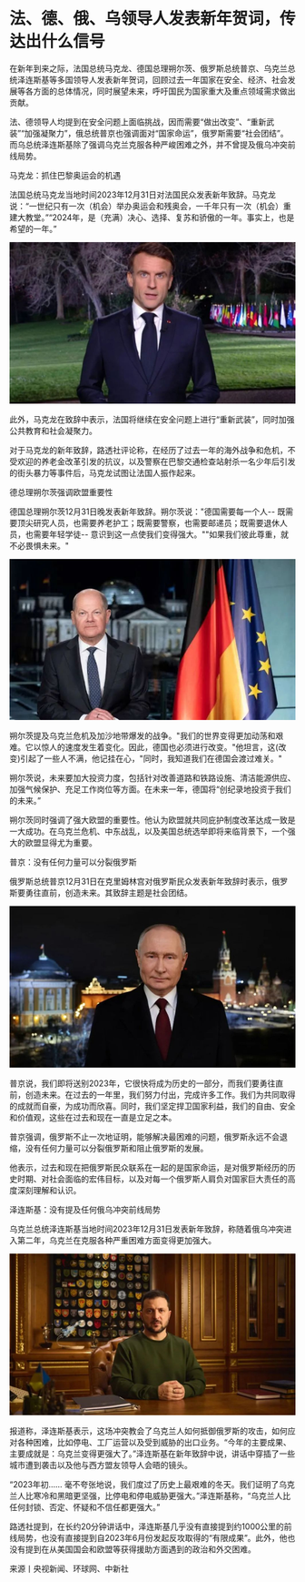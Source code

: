 # 法、德、俄、乌领导人发表新年贺词，传达出什么信号

在新年到来之际，法国总统马克龙、德国总理朔尔茨、俄罗斯总统普京、乌克兰总统泽连斯基等多国领导人发表新年贺词，回顾过去一年国家在安全、经济、社会发展等各方面的总体情况，同时展望未来，呼吁国民为国家重大及重点领域需求做出贡献。

法、德领导人均提到在安全问题上面临挑战，因而需要“做出改变”、“重新武装”“加强凝聚力”，俄总统普京也强调面对“国家命运”，俄罗斯需要“社会团结”。而乌总统泽连斯基除了强调乌克兰克服各种严峻困难之外，并不曾提及俄乌冲突前线局势。

马克龙：抓住巴黎奥运会的机遇

法国总统马克龙当地时间2023年12月31日对法国民众发表新年致辞。马克龙说：“一世纪只有一次（机会）举办奥运会和残奥会，一千年只有一次（机会）重建大教堂。”“2024年，是（充满）决心、选择、复苏和骄傲的一年。事实上，也是希望的一年。”

![65cefb120dbe49972d5a209284c44f85.jpg](https://raw.githubusercontent.com/qqhsx/qqnews_image/main/2024/01/01/法、德、俄、乌领导人发表新年贺词，传达出什么信号/65cefb120dbe49972d5a209284c44f85.jpg)

此外，马克龙在致辞中表示，法国将继续在安全问题上进行“重新武装”，同时加强公共教育和社会凝聚力。

对于马克龙的新年致辞，路透社评论称，在经历了过去一年的海外战争和危机，不受欢迎的养老金改革引发的抗议，以及警察在巴黎交通检查站射杀一名少年后引发的街头暴力等事件后，马克龙试图让法国人振作起来。

德总理朔尔茨强调欧盟重要性

德国总理朔尔茨12月31日晚发表新年致辞。朔尔茨说："德国需要每一个人--
既需要顶尖研究人员，也需要养老护工；既需要警察，也需要邮递员；既需要退休人员，也需要年轻学徒--
意识到这一点使我们变得强大。""如果我们彼此尊重，就不必畏惧未来。"

![b817989bf8881a7689cb973ef1441d3b.jpg](https://raw.githubusercontent.com/qqhsx/qqnews_image/main/2024/01/01/法、德、俄、乌领导人发表新年贺词，传达出什么信号/b817989bf8881a7689cb973ef1441d3b.jpg)

朔尔茨提及乌克兰危机及加沙地带爆发的战争。"我们的世界变得更加动荡和艰难。它以惊人的速度发生着变化。因此，德国也必须进行改变。"他坦言，这(改变)引起了一些人不满，他记挂在心，"同时，我知道我们在德国会渡过难关。"

朔尔茨说，未来要加大投资力度，包括针对改善道路和铁路设施、清洁能源供应、加强气候保护、充足工作岗位等方面。在未来一年，德国将“创纪录地投资于我们的未来。”

朔尔茨同时强调了强大欧盟的重要性。他认为欧盟就共同庇护制度改革达成一致是一大成功。在乌克兰危机、中东战乱，以及美国总统选举即将来临背景下，一个强大的欧盟显得尤为重要。

普京：没有任何力量可以分裂俄罗斯

俄罗斯总统普京12月31日在克里姆林宫对俄罗斯民众发表新年致辞时表示，俄罗斯要勇往直前，创造未来。其致辞主题是社会团结。

![183cbc5cbbcc48b0a3a66c01fdae6165.jpg](https://raw.githubusercontent.com/qqhsx/qqnews_image/main/2024/01/01/法、德、俄、乌领导人发表新年贺词，传达出什么信号/183cbc5cbbcc48b0a3a66c01fdae6165.jpg)

普京说，我们即将送别2023年，它很快将成为历史的一部分，而我们要勇往直前，创造未来。在过去的一年里，我们努力付出，完成许多工作。我们为共同取得的成就而自豪，为成功而欣喜。同时，我们坚定捍卫国家利益，我们的自由、安全和价值观，这些在过去和现在一直是立足之本。

普京强调，俄罗斯不止一次地证明，能够解决最困难的问题，俄罗斯永远不会退缩，没有任何力量可以分裂俄罗斯和阻止俄罗斯的发展。

他表示，过去和现在把俄罗斯民众联系在一起的是国家命运，是对俄罗斯经历的历史时期、对社会面临的宏伟目标，以及对每一个俄罗斯人肩负对国家巨大责任的高度深刻理解和认识。

泽连斯基：没有提及任何俄乌冲突前线局势

乌克兰总统泽连斯基当地时间2023年12月31日发表新年致辞，称随着俄乌冲突进入第二年，乌克兰在克服各种严重困难方面变得更加强大。

![72a74b4ab6c7658752d02baa04219ad5.jpg](https://raw.githubusercontent.com/qqhsx/qqnews_image/main/2024/01/01/法、德、俄、乌领导人发表新年贺词，传达出什么信号/72a74b4ab6c7658752d02baa04219ad5.jpg)

报道称，泽连斯基表示，这场冲突教会了乌克兰人如何抵御俄罗斯的攻击，如何应对各种困难，比如停电、工厂运营以及受到威胁的出口业务。“今年的主要成果、主要成就是：乌克兰变得更强大了。”泽连斯基在新年致辞中说，讲话中穿插了一些城市遭到袭击以及他与西方盟友领导人会晤的镜头。

“2023年初……
毫不夸张地说，我们度过了历史上最艰难的冬天。我们证明了乌克兰人比寒冷和黑暗更坚强，比停电和停电威胁更强大。”泽连斯基称，“乌克兰人比任何封锁、否定、怀疑和不信任都更强大。”

路透社提到，在长约20分钟讲话中，泽连斯基几乎没有直接提到约1000公里的前线局势，也没有直接提到自2023年6月份发起反攻取得的“有限成果”。此外，他也没有提到在从美国国会和欧盟等获得援助方面遇到的政治和外交困难。

来源丨央视新闻、环球网、中新社

